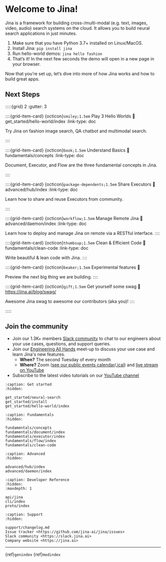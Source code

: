 # Welcome to Jina!

Jina is a framework for building cross-/multi-modal (e.g. text, images, video, audio) search systems on the cloud. It allows you to build neural search applications in just minutes.

1. Make sure that you have Python 3.7+ installed on Linux/MacOS.
2. Install Jina: ``pip install jina``
3. Run hello-world demos: ``jina hello fashion``
4. That’s it! In the next few seconds the demo will open in a new page in your browser.

Now that you’re set up, let’s dive into more of how Jina works and how to build great apps.

## Next Steps

:::::{grid} 2
:gutter: 3


::::{grid-item-card} {octicon}`smiley;1.5em` Play 3 Hello Worlds
:link: get_started/hello-world/index
:link-type: doc

Try Jina on fashion image search, QA chatbot and multimodal search.

::::

::::{grid-item-card} {octicon}`book;1.5em` Understand Basics
:link: fundamentals/concepts
:link-type: doc

Document, Executor, and Flow are the three fundamental concepts in Jina.

::::

::::{grid-item-card} {octicon}`package-dependents;1.5em` Share Executors
:link: advanced/hub/index
:link-type: doc

Learn how to share and reuse Executors from community.

::::


::::{grid-item-card} {octicon}`workflow;1.5em`  Manage Remote Jina 
:link: advanced/daemon/index
:link-type: doc

Learn how to deploy and manage Jina on remote via a RESTful interface.
::::


::::{grid-item-card} {octicon}`thumbsup;1.5em` Clean & Efficient Code 
:link: fundamentals/clean-code
:link-type: doc

Write beautiful & lean code with Jina.
::::

::::{grid-item-card} {octicon}`beaker;1.5em` Experimental features
:link: 

Preview the next big thing we are building.
::::

::::{grid-item-card} {octicon}`gift;1.5em` Get yourself some swag
:link: https://jina.ai/blog/swag/

Awesome Jina swag to awesome our contributors (aka you)!
::::

:::::

## Join the community

- Join our 1.3K+ members [Slack community](https://slack.jina.ai) to chat to our engineers about your use cases, questions, and
  support queries.
- Join our [Engineering All Hands](https://youtube.com/playlist?list=PL3UBBWOUVhFYRUa_gpYYKBqEAkO4sxmne) meet-up to discuss your use case and learn Jina's new features.
    - **When?** The second Tuesday of every month
    - **Where?**
      Zoom ([see our public events calendar](https://calendar.google.com/calendar/embed?src=c_1t5ogfp2d45v8fit981j08mcm4%40group.calendar.google.com&ctz=Europe%2FBerlin)/[.ical](https://calendar.google.com/calendar/ical/c_1t5ogfp2d45v8fit981j08mcm4%40group.calendar.google.com/public/basic.ics))
      and [live stream on YouTube](https://youtube.com/c/jina-ai)
- Subscribe to the latest video tutorials on our [YouTube channel](https://youtube.com/c/jina-ai)


```{toctree}
:caption: Get started
:hidden:

get_started/neural-search
get_started/install
get_started/hello-world/index
```

```{toctree}
:caption: Fundamentals
:hidden:

fundamentals/concepts
fundamentals/document/index
fundamentals/executor/index
fundamentals/flow/index
fundamentals/clean-code
```


```{toctree}
:caption: Advanced
:hidden:

advanced/hub/index
advanced/daemon/index
```

```{toctree}
:caption: Developer Reference
:hidden:
:maxdepth: 1

api/jina
cli/index
proto/index
```

```{toctree}
:caption: Support
:hidden:

support/changelog.md
Issue tracker <https://github.com/jina-ai/jina/issues>
Slack community <https://slack.jina.ai>
Company website <https://jina.ai>

```


---
{ref}`genindex` {ref}`modindex`


